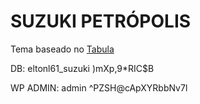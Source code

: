 # SUZUKI PETRÓPOLIS
Tema baseado no [Tabula](https://tabula.bold-themes.com/wavy/home/home-music-courses/)

DB:
eltonl61_suzuki
)mXp,9*RIC$B


WP ADMIN:
admin
^PZSH@cApXYRbbNv7l